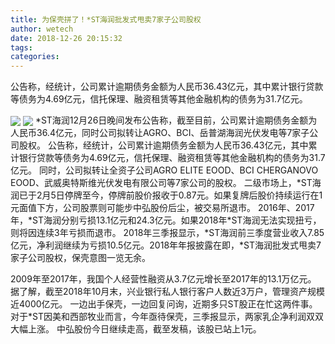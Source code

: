 ```yaml
---
title: 为保壳拼了！*ST海润批发式甩卖7家子公司股权
author: wetech
date: 2018-12-26 20:15:32
tags: 
categories: 
---
```

公告称，经统计，公司累计逾期债务金额为人民币36.43亿元，其中累计银行贷款等债务为4.69亿元，信托保理、融资租赁等其他金融机构的债务为31.7亿元。
<!-- more -->
<img align="center" border="0" src="https://imgcdn.yicai.com/uppics/images/2018/12/f3ef57069dafe660448466c20d079d21.jpg" />
<img align="center" border="0" src="https://imgcdn.yicai.com/uppics/images/2018/12/70af169500b1629cbe215f9124349361.jpg" />
*ST海润12月26日晚间发布公告称，截至目前，公司累计逾期债务金额为人民币36.4亿元，同时公司拟转让AGRO、BCI、岳普湖海润光伏发电等7家子公司股权。
公告称，经统计，公司累计逾期债务金额为人民币36.43亿元，其中累计银行贷款等债务为4.69亿元，信托保理、融资租赁等其他金融机构的债务为31.7亿元。
同时，公司拟转让全资子公司AGRO ELITE EOOD、BCI CHERGANOVO EOOD、武威奥特斯维光伏发电有限公司等7家公司的股权。
二级市场上，*ST海润已于2月5日停牌至今，停牌前股价报收于0.87元。如果复牌后股价持续运行在1元面值下方，公司股票则可能步中弘股份后尘，被交易所退市。
2016年、2017年，*ST海润分别亏损13.1亿元和24.3亿元。如果2018年*ST海润无法实现扭亏，则将因连续3年亏损而退市。
2018年三季报显示，*ST海润前三季度营业收入7.85亿元，净利润继续为亏损10.5亿元。2018年年报披露在即，*ST海润批发式甩卖7家子公司股权，保壳意图一览无余。
 
 
2009年至2017年，我国个人经营性融资从3.7亿元增长至2017年的13.1万亿元。
据了解，截至2018年10月末，兴业银行私人银行客户人数近3万户，管理资产规模近4000亿元。
一边出手保壳，一边回复问询，近期多只ST股正在忙这两件事。
对于*ST因美和西部牧业而言，今年亟待保壳，三季报显示，两家乳企净利润双双大幅上涨。
中弘股份今日继续走高，截至发稿，该股已站上1元。
